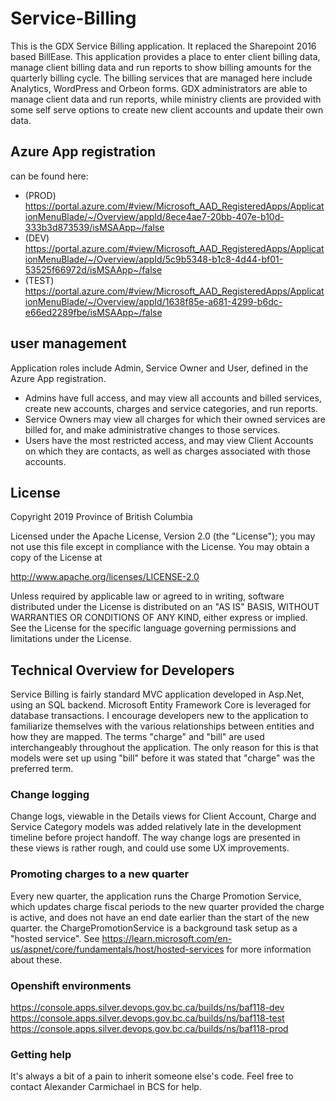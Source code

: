 # Service-Billing
This is the GDX Service Billing application. It replaced the Sharepoint 2016 based BillEase. This application provides a place 
to enter client billing data, manage client billing data and run reports to show billing amounts for the quarterly billing cycle.
The billing services that are managed here include Analytics, WordPress and Orbeon forms. GDX administrators are able to manage 
client data and run reports, while ministry clients are provided with some self serve options to create new client accounts and 
update their own data.  

## Azure App registration
can be found here: 
- (PROD) https://portal.azure.com/#view/Microsoft_AAD_RegisteredApps/ApplicationMenuBlade/~/Overview/appId/8ece4ae7-20bb-407e-b10d-333b3d873539/isMSAApp~/false
- (DEV) https://portal.azure.com/#view/Microsoft_AAD_RegisteredApps/ApplicationMenuBlade/~/Overview/appId/5c9b5348-b1c8-4d44-bf01-53525f66972d/isMSAApp~/false
- (TEST) https://portal.azure.com/#view/Microsoft_AAD_RegisteredApps/ApplicationMenuBlade/~/Overview/appId/1638f85e-a681-4299-b6dc-e66ed2289fbe/isMSAApp~/false



## user management
Application roles include Admin, Service Owner and User, defined in the Azure App registration. 
- Admins have full access, and may view all accounts and billed services, create new accounts, charges and service categories, and run reports.
- Service Owners may view all charges for which their owned services are billed for, and make administrative changes to those services.
- Users have the most restricted access, and may view Client Accounts on which they are contacts, as well as charges associated with those accounts.

## License
Copyright 2019 Province of British Columbia

Licensed under the Apache License, Version 2.0 (the "License");
you may not use this file except in compliance with the License.
You may obtain a copy of the License at

   http://www.apache.org/licenses/LICENSE-2.0 

Unless required by applicable law or agreed to in writing, software
distributed under the License is distributed on an "AS IS" BASIS,
WITHOUT WARRANTIES OR CONDITIONS OF ANY KIND, either express or implied.
See the License for the specific language governing permissions and
limitations under the License.

## Technical Overview for Developers
Service Billing is fairly standard MVC application developed in Asp.Net, using an SQL backend. Microsoft Entity Framework Core is leveraged for database transactions.
I encourage developers new to the application to familiarize themselves with the various relationships between entities and how they are mapped. 
The terms "charge" and "bill" are used interchangeably throughout the application. The only reason for this is that models were set up using "bill" before it was stated that "charge" was the preferred term.

### Change logging
Change logs, viewable in the Details views for Client Account, Charge and Service Category models was added relatively late in the development timeline before project handoff. 
The way change logs are presented in these views is rather rough, and could use some UX improvements.

### Promoting charges to a new quarter
Every new quarter, the application runs the Charge Promotion Service, which updates charge fiscal periods to the new quarter provided the charge is active, and does not have an end date earlier than the start of the new quarter.
the ChargePromotionService is a background task setup as a "hosted service". See https://learn.microsoft.com/en-us/aspnet/core/fundamentals/host/hosted-services for more information about these.

### Openshift environments
https://console.apps.silver.devops.gov.bc.ca/builds/ns/baf118-dev
https://console.apps.silver.devops.gov.bc.ca/builds/ns/baf118-test
https://console.apps.silver.devops.gov.bc.ca/builds/ns/baf118-prod

### Getting help
It's always a bit of a pain to inherit someone else's code. Feel free to contact Alexander Carmichael in BCS for help. 




